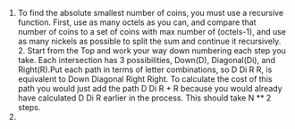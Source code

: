 1. To find the absolute smallest number of coins, you must use a recursive function. First, use as many octels as you can, and compare that number of coins to a set of coins with max number of (octels-1), and use as many nickels as possible to split the sum and continue it recursively.
    2. Start from the Top and work your way down numbering each step you take. Each intersection has 3 possibilities, Down(D), Diagonal(Di), and Right(R).Put each path in terms of letter combinations, so D Di R R, is equivalent to Down Diagonal Right Right. To calculate the cost of this path you would just add the path D Di R + R because you would already have calculated D Di R earlier in the process. This should take N ** 2 steps. 
3. 
